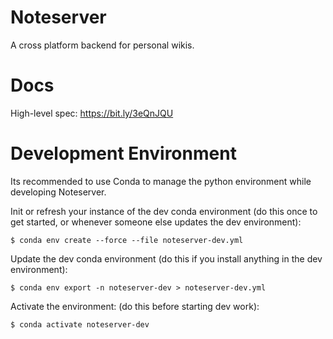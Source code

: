 # Noteserver
A cross platform backend for personal wikis.

# Docs

High-level spec: https://bit.ly/3eQnJQU

# Development Environment

Its recommended to use Conda to manage the python environment while developing
Noteserver.

Init or refresh your instance of the dev conda environment
(do this once to get started, or whenever someone else updates the dev
environment):

```
$ conda env create --force --file noteserver-dev.yml
```

Update the dev conda environment
(do this if you install anything in the dev environment):

```
$ conda env export -n noteserver-dev > noteserver-dev.yml
```

Activate the environment:
(do this before starting dev work):

```
$ conda activate noteserver-dev
```
